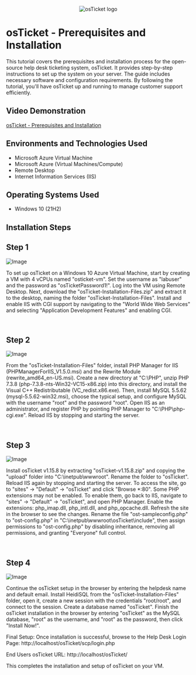 <p align="center">
<img src="https://i.imgur.com/Clzj7Xs.png" alt="osTicket logo"/>
</p>

<h1>osTicket - Prerequisites and Installation</h1>
This tutorial covers the prerequisites and installation process for the open-source help desk ticketing system, osTicket. It provides step-by-step instructions to set up the system on your server. The guide includes necessary software and configuration requirements. By following the tutorial, you'll have osTicket up and running to manage customer support efficiently.<br />
<h2>Video Demonstration</h2>
<a href="https://youtu.be/gzy48ooUdZc?si=hVSqeiG2InnKcpre">osTicket - Prerequisites and Installation</a>






<h2>Environments and Technologies Used</h2>

- Microsoft Azure Virtual Machine
- Microsoft Azure (Virtual Machines/Compute)
- Remote Desktop
- Internet Information Services (IIS)


<h2>Operating Systems Used </h2>

- Windows 10</b> (21H2)

<h2> Installation Steps </h2>

<p>
<h2> Step 1 </h2>

  ![Image](https://github.com/user-attachments/assets/c8c1298f-eae5-4317-8e14-9065b52db231)

<p>
To set up osTicket on a Windows 10 Azure Virtual Machine, start by creating a VM with 4 vCPUs named "osticket-vm". Set the username as "labuser" and the password as "osTicketPassword1!". Log into the VM using Remote Desktop. Next, download the "osTicket-Installation-Files.zip" and extract it to the desktop, naming the folder "osTicket-Installation-Files".
Install and enable IIS with CGI support by navigating to the "World Wide Web Services" and selecting "Application Development Features" and enabling CGI.



</p>
<br />

<p>
<h2> Step 2 </h2>

![Image](https://github.com/user-attachments/assets/17fa5c22-7594-42cb-aeaf-9866df4e2b0f)

<p>
From the "osTicket-Installation-Files" folder, install PHP Manager for IIS (PHPManagerForIIS_V1.5.0.msi) and the Rewrite Module (rewrite_amd64_en-US.msi). Create a new directory at "C:\PHP", unzip PHP 7.3.8 (php-7.3.8-nts-Win32-VC15-x86.zip) into this directory, and install the Visual C++ Redistributable (VC_redist.x86.exe). Then, install MySQL 5.5.62 (mysql-5.5.62-win32.msi), choose the typical setup, and configure MySQL with the username "root" and the password "root".
Open IIS as an administrator, and register PHP by pointing PHP Manager to "C:\PHP\php-cgi.exe". Reload IIS by stopping and starting the server. 
</p>
<br />

<p>
<h2> Step 3 </h2>

![Image](https://github.com/user-attachments/assets/c79c4d64-596e-4490-b0aa-74c3181e13e0)

<p>
Install osTicket v1.15.8 by extracting "osTicket-v1.15.8.zip" and copying the "upload" folder into "C:\inetpub\wwwroot". Rename the folder to "osTicket". Reload IIS again by stopping and starting the server. To access the site, go to "sites" -> "Default" -> "osTicket" and click "Browse *:80".
Some PHP extensions may not be enabled. To enable them, go back to IIS, navigate to "sites" -> "Default" -> "osTicket", and open PHP Manager. Enable the extensions: php_imap.dll, php_intl.dll, and php_opcache.dll. Refresh the site in the browser to see the changes. Rename the file "ost-sampleconfig.php" to "ost-config.php" in "C:\inetpub\wwwroot\osTicket\include", then assign permissions to "ost-config.php" by disabling inheritance, removing all permissions, and granting "Everyone" full control.
</p>
<br />
<h2> Step 4 </h2>

![Image](https://github.com/user-attachments/assets/22a55a06-1a0b-47f2-beb6-128153f8a818)

Continue the osTicket setup in the browser by entering the helpdesk name and default email. Install HeidiSQL from the "osTicket-Installation-Files" folder, open it, create a new session with the credentials "root/root", and connect to the session. Create a database named "osTicket". Finish the osTicket installation in the browser by entering "osTicket" as the MySQL database, "root" as the username, and "root" as the password, then click "Install Now!".

Final Setup: Once installation is successful, browse to the Help Desk Login Page: http://localhost/osTicket/scp/login.php

End Users osTicket URL: http://localhost/osTicket/

This completes the installation and setup of osTicket on your VM.


<p>

</p>
<br />
